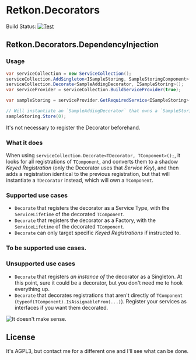 # Retkon.Decorators

Build Status: [![Test](https://github.com/Yawnder/Retkon.Decorators/actions/workflows/build-test.yml/badge.svg)](https://github.com/Yawnder/Retkon.Decorators/actions/workflows/build-test.yml)

## Retkon.Decorators.DependencyInjection

### Usage
```cs
var serviceCollection = new ServiceCollection();
serviceCollection.AddSingleton<ISampleStoring, SampleStoringComponent>();
serviceCollection.Decorate<SampleAddingDecorator, ISampleStoring>();
var serviceProvider = serviceCollection.BuildServiceProvider(true);

var sampleStoring = serviceProvider.GetRequiredService<ISampleStoring>();

// Will instantiate an `SampleAddingDecorator` that owns a `SampleStoringComponent`.
sampleStoring.Store(0);
```

It's not necessary to register the Decorator beforehand.

### What it does
When using `serviceCollection.Decorate<TDecorator, TComponent>();`, it looks for all registrations of `TComponent`, and converts them to a shadow _Keyed Registration_ (only the Decorator uses that _Service Key_), and then adds a registration identical to the previous registration, but that will instantiate a `TDecorator` instead, which will own a `TComponent`.

### Supported use cases
- `Decorate` that registers the decorator as a Service Type, with the `ServiceLifetime` of the decorated `TComponent`.
- `Decorate` that registers the decorator as a Factory, with the `ServiceLifetime` of the decorated `TComponent`.
- `Decorate` can only target specific _Keyed Registrations_ if instructed to.

### To be supported use cases.

### Unsupported use cases
- `Decorate` that registers _an instance of_ the decorator as a Singleton. At this point, sure it could be a decorator, but you don't need me to hook everything up.
- `Decorate` that decorates registrations that aren't directly of `TComponent` (`typeof(TComponent).IsAssignableFrom(...)`). Register your services as interfaces if you want them decorated.

![It doesn't make sense.](https://media2.giphy.com/media/v1.Y2lkPTc5MGI3NjExZzVsaHZ1Zzk3OGx0ajlkZTQ1eWV3bnFrZzRncW1ydGhnMDFlb3FwYiZlcD12MV9pbnRlcm5hbF9naWZfYnlfaWQmY3Q9Zw/3o6ZtlRhUv5G70Ecc8/giphy.gif)

## License
It's AGPL3, but contact me for a different one and I'll see what can be done.

